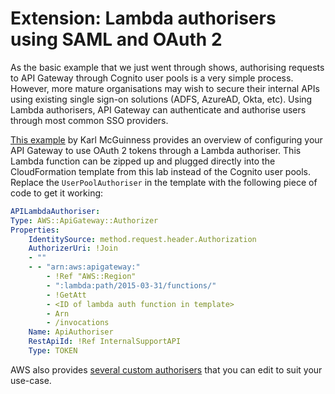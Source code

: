 # Extension: Lambda authorisers using SAML and OAuth 2

As the basic example that we just went through shows, authorising requests to API Gateway through Cognito user pools is a very simple process.  However, more mature organisations may wish to secure their internal APIs using existing single sign-on solutions (ADFS, AzureAD, Okta, etc).  Using Lambda authorisers, API Gateway can authenticate and authorise users through most common SSO providers.

[This example](https://github.com/mcguinness/node-lambda-oauth2-jwt-authorizer) by Karl McGuinness provides an overview of configuring your API Gateway to use OAuth 2 tokens through a Lambda authoriser.  This Lambda function can be zipped up and plugged directly into the CloudFormation template from this lab instead of the Cognito user pools.  Replace the `UserPoolAuthoriser` in the template with the following piece of code to get it working:

```yml
APILambdaAuthoriser:
Type: AWS::ApiGateway::Authorizer
Properties:
    IdentitySource: method.request.header.Authorization
    AuthorizerUri: !Join
    - ""
    - - "arn:aws:apigateway:"
        - !Ref "AWS::Region"
        - ":lambda:path/2015-03-31/functions/"
        - !GetAtt
        - <ID of lambda auth function in template>
        - Arn
        - /invocations
    Name: ApiAuthoriser
    RestApiId: !Ref InternalSupportAPI
    Type: TOKEN
```

AWS also provides [several custom authorisers](https://github.com/awslabs/aws-apigateway-lambda-authorizer-blueprints) that you can edit to suit your use-case.